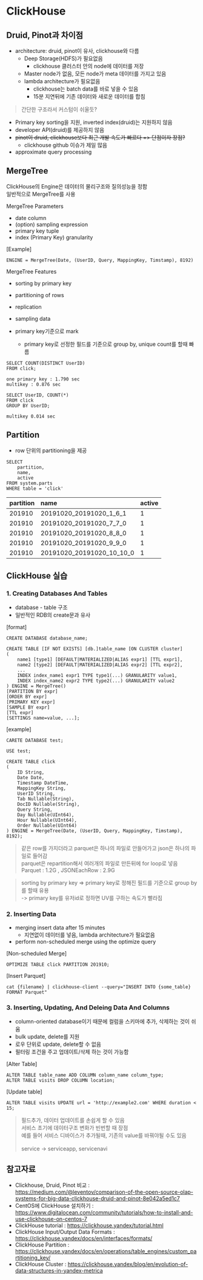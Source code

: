 # ClickHouse


## Druid, Pinot과 차이점
- architecture: druid, pinot이 유사, clickhouse와 다름
    - Deep Storage(HDFS)가 필요없음
        - clickhouse 클러스터 안의 node에 데이터를 저장
    - Master node가 없음, 모든 node가 meta 데이터를 가지고 있음
    - lambda architecture가 필요없음
        - clickhouse는 batch data를 바로 넣을 수 있음
        - 15분 지연뒤에 기존 데이터와 새로운 데이터를 합침
> 간단한 구조라서 커스텀이 쉬울듯?
- Primary key sorting을 지원, inverted index(druid)는 지원하지 않음
- developer API(druid)를 제공하지 않음
- ~~pinot이 druid, clickhouse보다 최근 개발 속도가 빠르다 => 단점이자 장점?~~
    - clickhouse github 이슈가 제일 많음
- approximate query processing


## MergeTree
ClickHouse의 Engine은 데이터의 물리구조와 질의성능을 정함<br>
일반적으로 MergeTree를 사용


MergeTree Parameters
- date column
- (option) sampling expression
- primary key tuple
- index (Primary Key) granularity

[Example]

```
ENGINE = MergeTree(Date, (UserID, Query, MappingKey, Timstamp), 8192)
```

MergeTree Features
- sorting by primary key
- partitioning of rows
- replication
- sampling data

- primary key기준으로 mark
    - primary key로 선정한 필드를 기준으로 group by, unique count를 할때 빠름

```
SELECT COUNT(DISTINCT UserID)
FROM click;

one primary key : 1.790 sec
multikey : 0.876 sec
```

```
SELECT UserID, COUNT(*)
FROM click
GROUP BY UserID;

multikey 0.014 sec
```


## Partition
- row 단위의 partitioning을 제공

```
SELECT
    partition,
    name,
    active
FROM system.parts
WHERE table = 'click'
```

| partition | name | active |
| :-------- | :------- | :------ |
|  201910    |  20191020_20191020_1_6_1   |   1 |
|  201910    |  20191020_20191020_7_7_0   |   1 |
|  201910    |  20191020_20191020_8_8_0   |   1 |
|  201910    |  20191020_20191020_9_9_0   |   1 |
|  201910    |  20191020_20191020_10_10_0 |   1 |




## ClickHouse 실습
### 1. Creating Databases And Tables
- database - table 구조
- 일반적인 RDB의 create문과 유사

[format]
```
CREATE DATABASE database_name;

CREATE TABLE [IF NOT EXISTS] [db.]table_name [ON CLUSTER cluster]
(
    name1 [type1] [DEFAULT|MATERIALIZED|ALIAS expr1] [TTL expr1],
    name2 [type2] [DEFAULT|MATERIALIZED|ALIAS expr2] [TTL expr2],
    ...
    INDEX index_name1 expr1 TYPE type1(...) GRANULARITY value1,
    INDEX index_name2 expr2 TYPE type2(...) GRANULARITY value2
) ENGINE = MergeTree()
[PARTITION BY expr]
[ORDER BY expr]
[PRIMARY KEY expr]
[SAMPLE BY expr]
[TTL expr]
[SETTINGS name=value, ...];
```


[example]
```
CARETE DATABASE test;

USE test;

CREATE TABLE click
(
    ID String,
    Date Date,
    Timestamp DateTime,
    MappingKey String,
    UserID String,
    Tab Nullable(String),
    DocID Nullable(String),
    Query String,
    Day Nullable(UInt64),
    Hour Nullable(UInt64),
    Order Nullable(UInt64)
) ENGINE = MergeTree(Date, (UserID, Query, MappingKey, Timstamp), 8192);
```

> 같은 row를 가지더라고 parquet은 하나의 파일로 안들어가고 json은 하나의 파일로 들어감<br>
parquet은 repartition해서 여러개의 파일로 만든뒤에 for loop로 넣음<br>
Parquet : 1.2G , JSONEachRow : 2.9G

> sorting by primary key => primary key로 정해진 필드를 기준으로 group by를 할때 유용<br>
-> primary key를 유저id로 정하면 UV를 구하는 속도가 빨라짐 <br>



### 2. Inserting Data

- merging insert data after 15 minutes
    - 지연없이 데이터를 넣음, lambda architecture가 필요없음
- perform non-scheduled merge using the optimize query

[Non-scheduled Merge]
```
OPTIMIZE TABLE click PARTITION 201910;
```

[Insert Parquet]
```
cat {filename} | clickhouse-client --query="INSERT INTO {some_table} FORMAT Parquet"
```

### 3. Inserting, Updating, And Deleing Data And Columns

- column-oriented database이기 때문에 컬럼을 스키마에 추가, 삭제하는 것이 쉬움
- bulk update, delete를 지원
- 로우 단위로 update, delete할 수 없음
- 필터링 조건을 주고 업데이트/삭제 하는 것이 가능함

[Alter Table]
```
ALTER TABLE table_name ADD COLUMN column_name column_type;
ALTER TABLE visits DROP COLUMN location;
```

[Update table]
```
ALTER TABLE visits UPDATE url = 'http://example2.com' WHERE duration < 15;
```

> 필드추가, 데이터 업데이트를 손쉽게 할 수 있음<br>
서비스 초기에 데이터구조 변화가 빈번할 때 장점<br>
예를 들어 서비스 디바이스가 추가될때, 기존의 value를 바꿔야될 수도 있음<br><br>
service -> serviceapp, servicenavi






## 참고자료
- Clickhouse, Druid, Pinot 비교 : https://medium.com/@leventov/comparison-of-the-open-source-olap-systems-for-big-data-clickhouse-druid-and-pinot-8e042a5ed1c7
- CentOS에 ClickHouse 설치하기 : https://www.digitalocean.com/community/tutorials/how-to-install-and-use-clickhouse-on-centos-7
- ClickHouse tutorial : https://clickhouse.yandex/tutorial.html
- ClickHouse Input/Output Data Formats : https://clickhouse.yandex/docs/en/interfaces/formats/
- ClickHouse Partition : https://clickhouse.yandex/docs/en/operations/table_engines/custom_partitioning_key/
- ClickHouse Cluster : https://clickhouse.yandex/blog/en/evolution-of-data-structures-in-yandex-metrica
